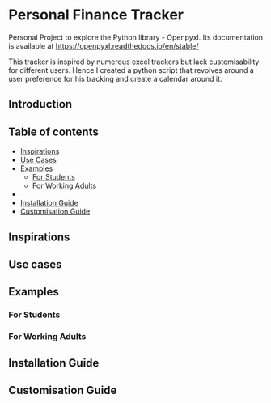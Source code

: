 # Personal Finance Tracker
Personal Project to explore the Python library - Openpyxl. Its documentation is available at https://openpyxl.readthedocs.io/en/stable/

This tracker is inspired by numerous excel trackers but lack customisability for different users. Hence I created a python script that revolves around a user preference for his tracking and create a calendar around it.


## Introduction







## Table of contents
- [Inspirations](#inspirations)
- [Use Cases](#use-cases)
- [Examples](#examples)
    - [For Students](#for-students)
    - [For Working Adults](#for-working-adults)
-     
- [Installation Guide](#installation-guide)
- [Customisation Guide](#customisation-guide)


## Inspirations





## Use cases




## Examples


### For Students


### For Working Adults




## Installation Guide






## Customisation Guide



